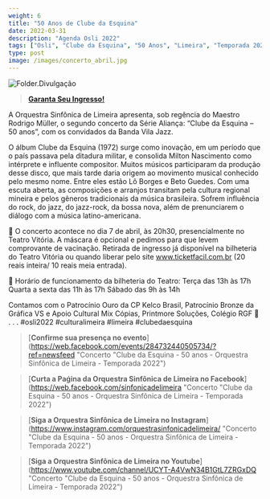```yaml
---
weight: 6
title: "50 Anos de Clube da Esquina"
date: 2022-03-31
description: "Agenda Osli 2022"
tags: ["Osli", "Clube da Esquina", "50 Anos", "Limeira", "Temporada 2022", "Abril", "Vila Jazz", "Popular", "Convidados"]
type: post
image: /images/concerto_abril.jpg
---
```


![Folder.Divulgação](/images/concerto_abril.jpg "II Concerto  da Temporada - Osli 2022: 50 Anos de Clube da Esquina!")


> [**Garanta Seu Ingresso!**](<https://www.ticketfacil.com.br/> "Ticket Fácil") 

A Orquestra Sinfônica de Limeira apresenta, sob regência do Maestro Rodrigo Müller, o segundo concerto da Série Aliança: “Clube da Esquina – 50 anos”, com os convidados da Banda Vila Jazz. 

O álbum Clube da Esquina (1972) surge como inovação, em um período que o país passava pela ditadura militar, e consolida Milton Nascimento como intérprete e influente compositor. Muitos músicos participaram da produção desse disco, que mais tarde daria origem ao movimento musical conhecido pelo mesmo nome. Entre eles estão Lô Borges e Beto Guedes. Com uma escuta aberta, as composições e arranjos transitam pela cultura regional mineira e pelos gêneros tradicionais da música brasileira. Sofrem influência do rock, do jazz, do jazz-rock, da bossa nova, além de prenunciarem o diálogo com a música latino-americana. 

📍 O concerto acontece no dia 7 de abril, às 20h30, presencialmente no Teatro Vitória. A máscara é opcional e pedimos para que levem comprovante de vacinação. Retirada de ingresso já disponível na bilheteria do Teatro Vitória ou quando liberar pelo site www.ticketfacil.com.br (20 reais inteira/ 10 reais meia entrada).

📍 Horário de funcionamento da bilheteria do Teatro:
Terça das 13h às 17h
Quarta a sexta das 11h às 17h
Sábado das 9h às 14h


Contamos com o Patrocínio Ouro da CP Kelco Brasil, Patrocínio Bronze da Gráfica VS e Apoio Cultural Mix Cópias, Printmore Soluções, Colégio RGF 👏
.
.
.
#osli2022 #culturalimeira #limeira #clubedaesquina

> [**Confirme sua presença no evento**](<https://web.facebook.com/events/284732440505734/?ref=newsfeed> "Concerto "Clube da Esquina - 50 anos - Orquestra Sinfônica de Limeira - Temporada 2022") 

> [**Curta a Paǵina da Orquestra Sinfônica de Limeira no Facebook**](<https://web.facebook.com/sinfonicadelimeira> "Concerto "Clube da Esquina - 50 anos - Orquestra Sinfônica de Limeira - Temporada 2022") 

> [**Siga a Orquestra Sinfônica de Limeira no Instagram**](<https://www.instagram.com/orquestrasinfonicadelimeira/> "Concerto "Clube da Esquina - 50 anos - Orquestra Sinfônica de Limeira - Temporada 2022") 

> [**Siga a Orquestra Sinfônica de Limeira no Youtube**](<https://www.youtube.com/channel/UCYT-A4VwN34B1GtL7ZRGxDQ> "Concerto "Clube da Esquina - 50 anos - Orquestra Sinfônica de Limeira - Temporada 2022") 
